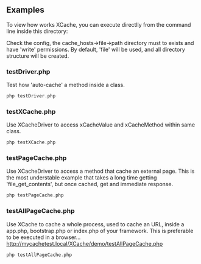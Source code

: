 ## Examples
To view how works XCache, you can execute directlly from the command line inside this directory:

Check the config, the cache_hosts->file->path directory must to exists and have 'write' permissions.
By default, 'file' will be used, and all directory structure will be created.

### testDriver.php
Test how 'auto-cache' a method inside a class.

```php
php testDriver.php
```

### testXCache.php
Use XCacheDriver to access xCacheValue and xCacheMethod within same class.

```php
php testXCache.php
```

### testPageCache.php
Use XCacheDriver to access a method that cache an external page. This is the most understable example that takes a long time getting 'file_get_contents', but once cached, get and immediate response.

```php
php testPageCache.php
```

### testAllPageCache.php
Use XCache to cache a whole process, used to cache an URL, inside a app.php, bootstrap.php or index.php of your framework.
This is preferable to be executed in a browser...   http://mycachetest.local/XCache/demo/testAllPageCache.php

```php
php testAllPageCache.php
```



